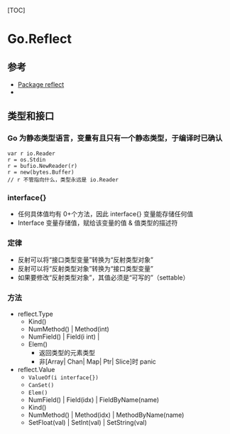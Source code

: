 
[TOC]

# Go.Reflect

## 参考
- [Package reflect](https://golang.org/pkg/reflect/)
- [](http://www.golang.ltd/forum.php?mod=viewthread&tid=6017)

## 类型和接口
### Go 为静态类型语言，变量有且只有一个静态类型，于编译时已确认
```
var r io.Reader
r = os.Stdin
r = bufio.NewReader(r)
r = new(bytes.Buffer)
// r 不管指向什么，类型永远是 io.Reader
```

### interface{}
- 任何具体值均有 0+个方法，因此 interface{} 变量能存储任何值
- Interface 变量存储值，赋给该变量的值 & 值类型的描述符

### 定律
- 反射可以将“接口类型变量”转换为“反射类型对象”
- 反射可以将“反射类型对象”转换为“接口类型变量”
- 如果要修改“反射类型对象”，其值必须是“可写的”（settable）

### 方法
- reflect.Type
	- Kind()
	- NumMethod() | Method(int)
	- NumField() | Field(i int) | 
	- Elem()
		- 返回类型的元素类型
		- 非[Array| Chan| Map| Ptr| Slice]时 panic
- reflect.Value
	- `ValueOf(i interface{})`
	- `CanSet()`
	- `Elem()`
	- NumField() | Field(idx) | FieldByName(name)
	- Kind()
	- NumMethod() | Method(idx) | MethodByName(name)
	- SetFloat(val) | SetInt(val) | SetString(val)